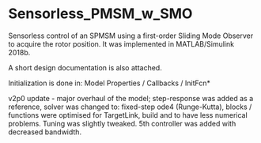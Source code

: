 # Sensorless_PMSM_w_SMO
Sensorless control of an SPMSM using a first-order Sliding Mode Observer to acquire the rotor position.
It was implemented in MATLAB/Simulink 2018b.

A short design documentation is also attached.

Initialization is done in: Model Properties / Callbacks / InitFcn* 

v2p0 update - major overhaul of the model; step-response was added as a reference, solver was changed to: fixed-step ode4 (Runge-Kutta), blocks / functions were optimised for TargetLink, build and to have less numerical problems. Tuning was slightly tweaked. 5th controller was added with decreased bandwidth. 
